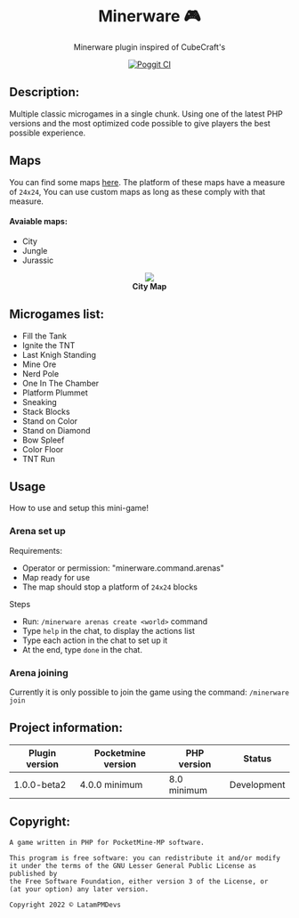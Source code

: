 <div align="center">
  <h1>Minerware 🎮</h1>
  <p>Minerware plugin inspired of CubeCraft's</p>
  <a href="https://poggit.pmmp.io/ci/LatamPMDevs/Minerware/" target="_blank"><img alt="Poggit CI" src="https://poggit.pmmp.io/ci.shield/LatamPMDevs/Minerware/Minerware"></a>
</div>

## Description:
Multiple classic microgames in a single chunk. Using one of the latest PHP versions and the most optimized code possible to give players the best possible experience.

## Maps
You can find some maps [here](https://github.com/LatamPMDevs/Minerware/tree/master/maps). The platform of these maps have a measure of `24x24`, You can use custom maps as long as these comply with that measure.

#### Avaiable maps:
- City
- Jungle
- Jurassic
<p align="center">
	<a href="https://github.com/LatamPMDevs/Minerware/blob/master/maps/City.zip"><img src="https://cdn.discordapp.com/attachments/553969337661390850/971554076775039006/unknown.png"></img></a><br>
	<b>City Map</b>
</p>

## Microgames list:
- Fill the Tank
- Ignite the TNT
- Last Knigh Standing
- Mine Ore
- Nerd Pole
- One In The Chamber
- Platform Plummet
- Sneaking
- Stack Blocks
- Stand on Color
- Stand on Diamond
- Bow Spleef
- Color Floor
- TNT Run

## Usage
How to use and setup this mini-game!

### Arena set up
Requirements:
- Operator or permission: "minerware.command.arenas"
- Map ready for use
- The map should stop a platform of `24x24` blocks

Steps
- Run: `/minerware arenas create <world>` command
- Type `help` in the chat, to display the actions list
- Type each action in the chat to set up it
- At the end, type `done` in the chat.

### Arena joining
Currently it is only possible to join the game using the command:
`/minerware join`


## Project information:
| Plugin version | Pocketmine version | PHP version | Status |
|---|---|---|---|
| 1.0.0-beta2 | 4.0.0 minimum | 8.0 minimum | Development |

## Copyright:
```
A game written in PHP for PocketMine-MP software.

This program is free software: you can redistribute it and/or modify
it under the terms of the GNU Lesser General Public License as published by
the Free Software Foundation, either version 3 of the License, or
(at your option) any later version.

Copyright 2022 © LatamPMDevs
```
